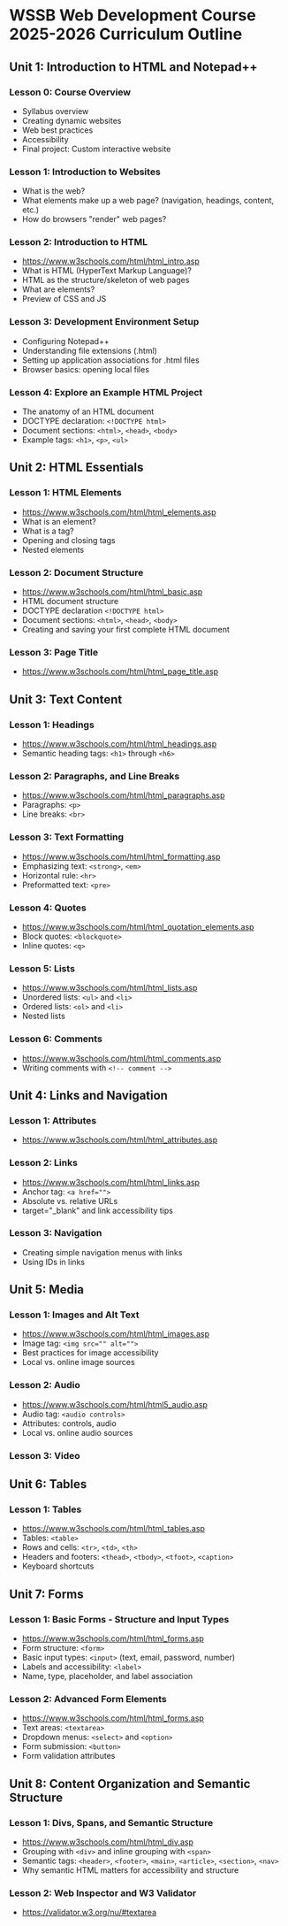 # WSSB Web Development Course 2025-2026 Curriculum Outline
## Unit 1: Introduction to HTML and Notepad++

### Lesson 0: Course Overview
- Syllabus overview
- Creating dynamic websites
- Web best practices
- Accessibility
- Final project: Custom interactive website

### Lesson 1: Introduction to Websites
- What is the web?
- What elements make up a web page? (navigation, headings, content, etc.)
- How do browsers "render" web pages?

### Lesson 2: Introduction to HTML
- https://www.w3schools.com/html/html_intro.asp
- What is HTML (HyperText Markup Language)?
- HTML as the structure/skeleton of web pages
- What are elements?
- Preview of CSS and JS

### Lesson 3: Development Environment Setup
- Configuring Notepad++
- Understanding file extensions (.html)
- Setting up application associations for .html files
- Browser basics: opening local files

### Lesson 4: Explore an Example HTML Project
- The anatomy of an HTML document
- DOCTYPE declaration: `<!DOCTYPE html>`
- Document sections: `<html>`, `<head>`, `<body>`
- Example tags: `<h1>`, `<p>`, `<ul>`

## Unit 2: HTML Essentials
### Lesson 1: HTML Elements
- https://www.w3schools.com/html/html_elements.asp
- What is an element?
- What is a tag?
- Opening and closing tags
- Nested elements

### Lesson 2: Document Structure
- https://www.w3schools.com/html/html_basic.asp
- HTML document structure
- DOCTYPE declaration `<!DOCTYPE html>`
- Document sections: `<html>`, `<head>`, `<body>`
- Creating and saving your first complete HTML document

### Lesson 3: Page Title
- https://www.w3schools.com/html/html_page_title.asp

## Unit 3: Text Content

### Lesson 1: Headings
- https://www.w3schools.com/html/html_headings.asp
- Semantic heading tags: `<h1>` through `<h6>`

### Lesson 2: Paragraphs, and Line Breaks
- https://www.w3schools.com/html/html_paragraphs.asp
- Paragraphs: `<p>`
- Line breaks: `<br>`

### Lesson 3: Text Formatting
- https://www.w3schools.com/html/html_formatting.asp
- Emphasizing text: `<strong>`, `<em>`
- Horizontal rule: `<hr>`
- Preformatted text: `<pre>`

### Lesson 4: Quotes
- https://www.w3schools.com/html/html_quotation_elements.asp
- Block quotes: `<blockquote>`
- Inline quotes: `<q>`

### Lesson 5: Lists
- https://www.w3schools.com/html/html_lists.asp
- Unordered lists: `<ul>` and `<li>`
- Ordered lists: `<ol>` and `<li>`
- Nested lists

### Lesson 6: Comments
- https://www.w3schools.com/html/html_comments.asp
- Writing comments with `<!-- comment -->`

## Unit 4: Links and Navigation

### Lesson 1: Attributes
- https://www.w3schools.com/html/html_attributes.asp

### Lesson 2: Links
- https://www.w3schools.com/html/html_links.asp
- Anchor tag: `<a href="">`
- Absolute vs. relative URLs
- target="_blank" and link accessibility tips

### Lesson 3: Navigation
- Creating simple navigation menus with links
- Using IDs in links

## Unit 5: Media

### Lesson 1: Images and Alt Text
- https://www.w3schools.com/html/html_images.asp
- Image tag: `<img src="" alt="">`
- Best practices for image accessibility
- Local vs. online image sources

### Lesson 2: Audio
- https://www.w3schools.com/html/html5_audio.asp
- Audio tag: `<audio controls>`
- Attributes: controls, audio
- Local vs. online audio sources

### Lesson 3: Video

## Unit 6: Tables

### Lesson 1: Tables
- https://www.w3schools.com/html/html_tables.asp
- Tables: `<table>`
- Rows and cells: `<tr>`, `<td>`, `<th>`
- Headers and footers: `<thead>`, `<tbody>`, `<tfoot>`, `<caption>`
- Keyboard shortcuts

## Unit 7: Forms

### Lesson 1: Basic Forms - Structure and Input Types
- https://www.w3schools.com/html/html_forms.asp
- Form structure: `<form>`
- Basic input types: `<input>` (text, email, password, number)
- Labels and accessibility: `<label>`
- Name, type, placeholder, and label association

### Lesson 2: Advanced Form Elements
- https://www.w3schools.com/html/html_forms.asp
- Text areas: `<textarea>`
- Dropdown menus: `<select>` and `<option>`
- Form submission: `<button>`
- Form validation attributes

## Unit 8: Content Organization and Semantic Structure

### Lesson 1: Divs, Spans, and Semantic Structure
- https://www.w3schools.com/html/html_div.asp
- Grouping with `<div>` and inline grouping with `<span>`
- Semantic tags: `<header>`, `<footer>`, `<main>`, `<article>`, `<section>`, `<nav>`
- Why semantic HTML matters for accessibility and structure

### Lesson 2: Web Inspector and W3 Validator
- https://validator.w3.org/nu/#textarea
